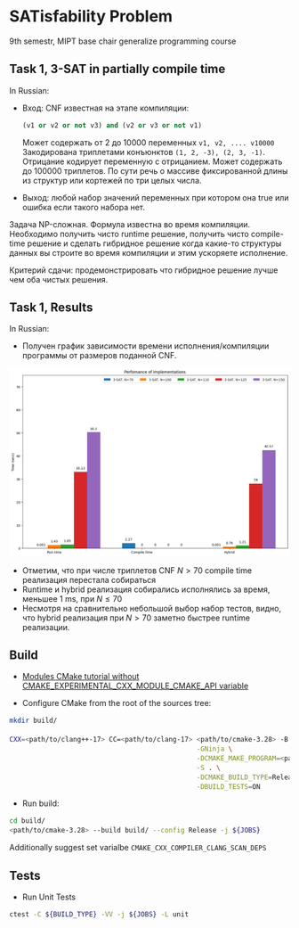 # SATisfability Problem
9th semestr, MIPT base chair generalize programming course

## Task 1, 3-SAT in partially compile time

In Russian:

* Вход: CNF известная на этапе компиляции:
  ```python
  (v1 or v2 or not v3) and (v2 or v3 or not v1)
  ```
  Может содержать от 2 до 10000 переменных `v1, v2, .... v10000`
Закодирована триплетами конъюнктов `(1, 2, -3), (2, 3, -1)`. Отрицание кодирует переменную с отрицанием.
Может содержать до 100000 триплетов.
По сути речь о массиве фиксированной длины из структур или кортежей по три целых числа.

* Выход: любой набор значений переменных при котором она true или ошибка если такого набора нет. 

Задача NP-сложная. Формула известна во время компиляции.
Необходимо получить чисто runtime решение, получить чисто compile-time решение и сделать гибридное решение когда какие-то структуры данных вы строите во время компиляции и этим ускоряете исполнение.

Критерий сдачи: продемонстрировать что гибридное решение лучше чем оба чистых решения.

## Task 1, Results

In Russian:

* Получен график зависимости времени исполнения/компиляции программы от размеров поданной CNF.

![img](https://github.com/uslsteen/sat_solver/blob/main/pics/perfomance_stats.png)
* Отметим, что при числе триплетов CNF $N> 70$ compile time реализация перестала собираться
* Runtime и hybrid реализация собирались исполнялись за время, меньшеe 1 ms, при $N \leq 70$
* Несмотря на cравнительно небольшой выбор набор тестов, видно, что hybrid реализация при $N > 70$ заметно быстрее runtime реализации.

## Build

- [Modules CMake tutorial without CMAKE_EXPERIMENTAL_CXX_MODULE_CMAKE_API variable](https://www.kitware.com/import-cmake-the-experiment-is-over/)

* Configure CMake from the root of the sources tree:
```bash
mkdir build/

CXX=<path/to/clang++-17> CC=<path/to/clang-17> <path/to/cmake-3.28> -B build/ \
                                               -GNinja \
                                               -DCMAKE_MAKE_PROGRAM=<path/to/ninja>\
                                               -S . \
                                               -DCMAKE_BUILD_TYPE=Release \
                                               -DBUILD_TESTS=ON
```

* Run build:

```bash
cd build/
<path/to/cmake-3.28> --build build/ --config Release -j ${JOBS}
```

Additionally suggest set varialbe ```CMAKE_CXX_COMPILER_CLANG_SCAN_DEPS```

## Tests

- Run Unit Tests

```bash
ctest -C ${BUILD_TYPE} -VV -j ${JOBS} -L unit
```
